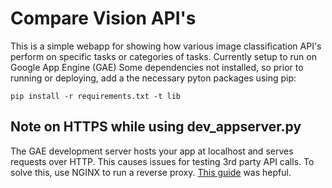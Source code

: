 # Compare Vision API's

This is a simple webapp for showing how various image classification API's perform on specific tasks or categories of tasks. Currently setup to run on Google App Engine (GAE)
Some dependencies not installed, so prior to running or deploying, add a the necessary pyton packages using pip:

`pip install -r requirements.txt -t lib`


## Note on HTTPS while using dev_appserver.py
The GAE development server hosts your app at localhost and serves requests over HTTP. This causes issues for testing 3rd party API calls. To solve this, use NGINX to run a reverse proxy. [This guide](https://ericbidelman.tumblr.com/post/150410248401/using-http2-for-app-engine-local-development) was hepful.

